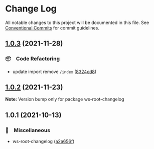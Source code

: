 # Change Log

All notable changes to this project will be documented in this file.
See [Conventional Commits](https://conventionalcommits.org) for commit guidelines.

## [1.0.3](https://github.com/bluelovers/ws-yarn-workspaces/compare/ws-root-changelog@1.0.2...ws-root-changelog@1.0.3) (2021-11-28)


### 📦　Code Refactoring

* update import remove `/index` ([8324cd8](https://github.com/bluelovers/ws-yarn-workspaces/commit/8324cd8cbbc9b63bf8659058659da9cff44e87be))





## [1.0.2](https://github.com/bluelovers/ws-yarn-workspaces/compare/ws-root-changelog@1.0.1...ws-root-changelog@1.0.2) (2021-11-23)

**Note:** Version bump only for package ws-root-changelog





## 1.0.1 (2021-10-13)


### 🔖　Miscellaneous

* ws-root-changelog ([a2a656f](https://github.com/bluelovers/ws-yarn-workspaces/commit/a2a656f0f889f56cb874ad0966b49e6ec0e01a11))
